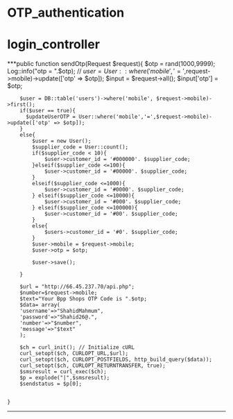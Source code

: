 # OTP_authentication
# login_controller
***public function sendOtp(Request $request){
       $otp = rand(1000,9999);
        Log::info("otp = ".$otp);
        // $user = User::where('mobile','=',$request->mobile)->update(['otp' => $otp]);
        $input = $request->all();
        $input['otp'] = $otp;

        $user = DB::table('users')->where('mobile', $request->mobile)->first();
        if($user == true){
          $updateUserOTP = User::where('mobile','=',$request->mobile)->update(['otp' => $otp]);
        }
        else{
            $user = new User();
            $supplier_code = User::count();
            if($supplier_code < 10){
                $user->customer_id = '#000000'. $supplier_code;
            }elseif($supplier_code <=100){
                $user->customer_id = '#00000'. $supplier_code;
            }
            elseif($supplier_code <=1000){
                $user->customer_id = '#0000'. $supplier_code;
            } elseif($supplier_code <=10000){
                $user->customer_id = '#000'. $supplier_code;
            } elseif($supplier_code <=100000){
                $user->customer_id = '#00'. $supplier_code;
            }
            else{
                $users->customer_id = '#0'. $supplier_code;
            }
            $user->mobile = $request->mobile;
            $user->otp = $otp;

            $user->save();

        }

        $url = "http://66.45.237.70/api.php";
        $number=$request->mobile;
        $text="Your Bpp Shops OTP Code is ".$otp;
        $data= array(
        'username'=>"ShahidMahmum",
        'password'=>"Shahid26@.",
        'number'=>"$number",
        'message'=>"$text"
        );

        $ch = curl_init(); // Initialize cURL
        curl_setopt($ch, CURLOPT_URL,$url);
        curl_setopt($ch, CURLOPT_POSTFIELDS, http_build_query($data));
        curl_setopt($ch, CURLOPT_RETURNTRANSFER, true);
        $smsresult = curl_exec($ch);
        $p = explode("|",$smsresult);
        $sendstatus = $p[0];


    }
*** 
